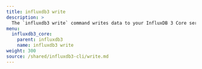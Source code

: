 ```yaml
---
title: influxdb3 write
description: >
  The `influxdb3 write` command writes data to your InfluxDB 3 Core server.
menu:
  influxdb3_core:
    parent: influxdb3
    name: influxdb3 write
weight: 300
source: /shared/influxdb3-cli/write.md
---
```


<!--
//SOURCE - content/shared/influxdb3-cli/write.md
-->
